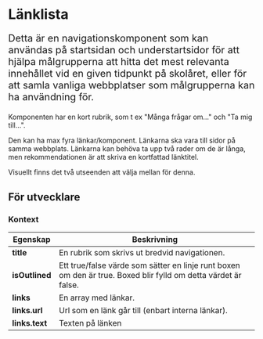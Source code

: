 # Länklista
<p style="font-size: 20px;">Detta är en navigationskomponent som kan användas på startsidan och understartsidor för att hjälpa målgrupperna att hitta det mest relevanta innehållet vid en given tidpunkt på skolåret, eller för att samla vanliga webbplatser som målgrupperna kan ha användning för.</p>

Komponenten har en kort rubrik, som t ex "Många frågar om..." och "Ta mig till...".

Den kan ha max fyra länkar/komponent. Länkarna ska vara till sidor på samma webbplats. Länkarna kan behöva ta upp två rader om de är långa, men rekommendationen är att skriva en kortfattad länktitel.

Visuellt finns det två utseenden att välja mellan för denna.

## För utvecklare

### Kontext
| Egenskap                    | Beskrivning |
|-----------------------------|-------------|
| <strong>title</strong>      | En rubrik som skrivs ut bredvid navigationen. |
| <strong>isOutlined</strong> | Ett true/false värde som sätter en linje runt boxen om den är true. Boxed blir fylld om detta värdet är false. |
| <strong>links</strong>      | En array med länkar. |
| <strong>links.url</strong>  | Url som en länk går till (enbart interna länkar). |
| <strong>links.text</strong> | Texten på länken |
